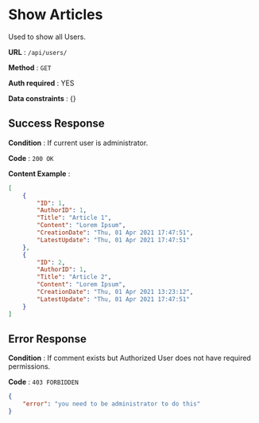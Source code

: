 
# Show Articles

Used to show all Users.

**URL** : `/api/users/`

**Method** : `GET`

**Auth required** : YES

**Data constraints** : {}

## Success Response

**Condition** : If current user is administrator.

**Code** : `200 OK`

**Content Example** :

```json
[
    {
        "ID": 1,
        "AuthorID": 1,
        "Title": "Article 1",
        "Content": "Lorem Ipsum",
        "CreationDate": "Thu, 01 Apr 2021 17:47:51",
        "LatestUpdate": "Thu, 01 Apr 2021 17:47:51"
    },
    {
        "ID": 2,
        "AuthorID": 1,
        "Title": "Article 2",
        "Content": "Lorem Ipsum",
        "CreationDate": "Thu, 01 Apr 2021 13:23:12",
        "LatestUpdate": "Thu, 01 Apr 2021 17:47:51"
    }
]
```

## Error Response

**Condition** : If comment exists but Authorized User does not have required permissions.

**Code** : `403 FORBIDDEN`

```json
{
    "error": "you need to be administrator to do this"
}
```